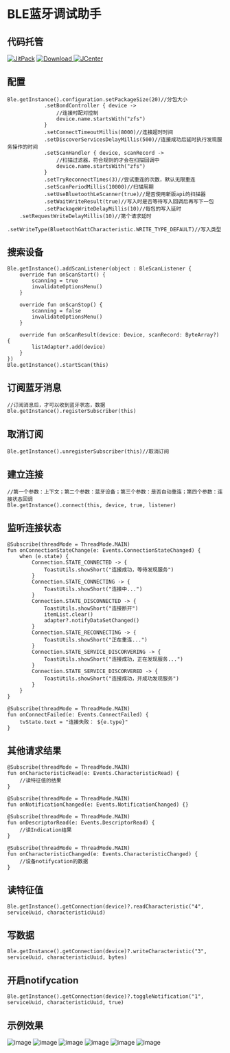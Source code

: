 # BLE蓝牙调试助手

## 代码托管
[![JitPack](https://img.shields.io/badge/JitPack-blecore-green.svg?style=flat)](https://jitpack.io/#fszeng2011/blecore)
[![Download](https://api.bintray.com/packages/fszeng2017/maven/blecore/images/download.svg) ](https://bintray.com/fszeng2017/maven/blecore/_latestVersion)
[![JCenter](https://img.shields.io/badge/JCenter-2.2.2-green.svg?style=flat)](http://jcenter.bintray.com/com/github/fszeng2011/blecore/2.2.2/)

## 配置
	
	Ble.getInstance().configuration.setPackageSize(20)//分包大小
                .setBondController { device ->
                    //连接时配对控制
                    device.name.startsWith("zfs")
                }
                .setConnectTimeoutMillis(8000)//连接超时时间
                .setDiscoverServicesDelayMillis(500)//连接成功后延时执行发现服务操作的时间
                .setScanHandler { device, scanRecord -> 
                    //扫描过滤器，符合规则的才会在扫描回调中
                    device.name.startsWith("zfs")
                }
                .setTryReconnectTimes(3)//尝试重连的次数，默认无限重连
                .setScanPeriodMillis(10000)//扫描周期
                .setUseBluetoothLeScanner(true)//是否使用新版api的扫描器
                .setWaitWriteResult(true)//写入时是否等待写入回调后再写下一包
                .setPackageWriteDelayMillis(10)//每包的写入延时
		.setRequestWriteDelayMillis(10)//第个请求延时
                .setWriteType(BluetoothGattCharacteristic.WRITE_TYPE_DEFAULT)//写入类型

## 搜索设备
    
	Ble.getInstance().addScanListener(object : BleScanListener {
        override fun onScanStart() {
            scanning = true
            invalidateOptionsMenu()
        }

        override fun onScanStop() {
            scanning = false
            invalidateOptionsMenu()
        }

        override fun onScanResult(device: Device, scanRecord: ByteArray?) {
            listAdapter?.add(device)
        }
    })
	Ble.getInstance().startScan(this)

## 订阅蓝牙消息

	//订阅消息后，才可以收到蓝牙状态，数据
	Ble.getInstance().registerSubscriber(this)

## 取消订阅
	
	Ble.getInstance().unregisterSubscriber(this)//取消订阅

## 建立连接

	//第一个参数：上下文；第二个参数：蓝牙设备；第三个参数：是否自动重连；第四个参数：连接状态回调
	Ble.getInstance().connect(this, device, true, listener)

## 监听连接状态

	@Subscribe(threadMode = ThreadMode.MAIN)
    fun onConnectionStateChange(e: Events.ConnectionStateChanged) {
        when (e.state) {
            Connection.STATE_CONNECTED -> {
                ToastUtils.showShort("连接成功，等待发现服务")
            }
            Connection.STATE_CONNECTING -> {
                ToastUtils.showShort("连接中...")
            }
            Connection.STATE_DISCONNECTED -> {
                ToastUtils.showShort("连接断开")
                itemList.clear()
                adapter?.notifyDataSetChanged()
            }
            Connection.STATE_RECONNECTING -> {
                ToastUtils.showShort("正在重连...")
            }
            Connection.STATE_SERVICE_DISCORVERING -> {
                ToastUtils.showShort("连接成功，正在发现服务...")
            }
            Connection.STATE_SERVICE_DISCORVERED -> {
                ToastUtils.showShort("连接成功，并成功发现服务")
            }
        }
    }

    @Subscribe(threadMode = ThreadMode.MAIN)
    fun onConnectFailed(e: Events.ConnectFailed) {
        tvState.text = "连接失败： ${e.type}"
    }    

## 其他请求结果

	@Subscribe(threadMode = ThreadMode.MAIN)
    fun onCharacteristicRead(e: Events.CharacteristicRead) {
        //读特征值的结果
    }

    @Subscribe(threadMode = ThreadMode.MAIN)
    fun onNotificationChanged(e: Events.NotificationChanged) {}

    @Subscribe(threadMode = ThreadMode.MAIN)
    fun onDescriptorRead(e: Events.DescriptorRead) {
        //读Indication结果
    }

	@Subscribe(threadMode = ThreadMode.MAIN)
    fun onCharacteristicChanged(e: Events.CharacteristicChanged) {
        //设备notifycation的数据
    }

## 读特征值

	Ble.getInstance().getConnection(device)?.readCharacteristic("4", serviceUuid, characteristicUuid)

## 写数据

	Ble.getInstance().getConnection(device)?.writeCharacteristic("3", serviceUuid, characteristicUuid, bytes)

## 开启notifycation

	Ble.getInstance().getConnection(device)?.toggleNotification("1", serviceUuid, characteristicUuid, true)

## 示例效果
![image](https://github.com/fszeng2011/blecore/blob/master/screenshot/device-2018-06-20-170935.png)
![image](https://github.com/fszeng2011/blecore/blob/master/screenshot/device-2018-06-20-171118.png)
![image](https://github.com/fszeng2011/blecore/blob/master/screenshot/device-2018-06-20-171141.png)
![image](https://github.com/fszeng2011/blecore/blob/master/screenshot/device-2018-06-20-171316.png)
![image](https://github.com/fszeng2011/blecore/blob/master/screenshot/device-2018-06-20-171412.png)
![image](https://github.com/fszeng2011/blecore/blob/master/screenshot/device-2018-06-20-173852.png)
